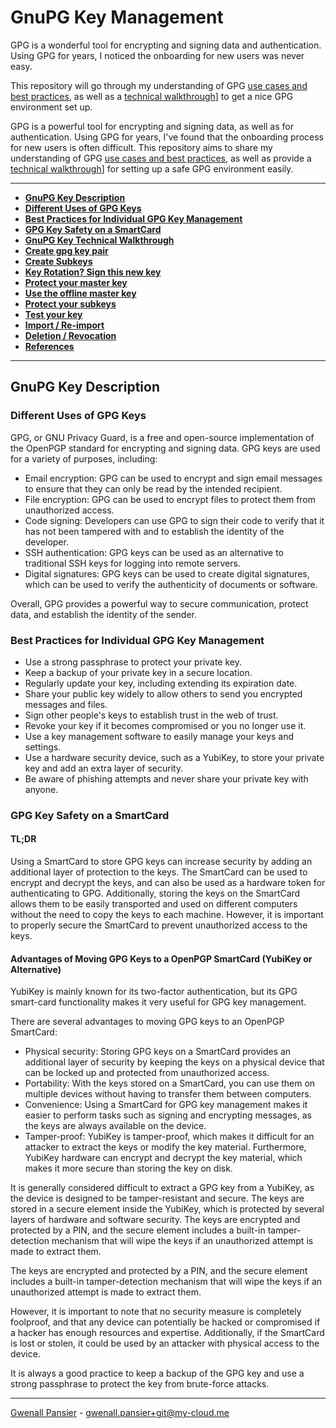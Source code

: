 # GnuPG Key Management

GPG is a wonderful tool for encrypting and signing data and authentication.
Using GPG for years, I noticed the onboarding for new users was never easy.

This repository will go through my understanding of GPG [use cases and best practices](#GnuPG-Key-Description), as well as a [technical walkthrough](./Technical-Walkthrough.md)] to get a nice GPG environment set up.

GPG is a powerful tool for encrypting and signing data, as well as for authentication.
Using GPG for years, I've found that the onboarding process for new users is often difficult. This repository aims to share my understanding of GPG  [use cases and best practices](#GnuPG-Key-Description), as well as provide a  [technical walkthrough](./Technical-Walkthrough.md)] for setting up a safe GPG environment easily.

---

-  **[GnuPG Key Description](#GnuPG-Key-Description)**
  - **[Different Uses of GPG Keys](./README.md#Different-Uses-of-GPG-Keys)**
  - **[Best Practices for Individual GPG Key Management](./README.md#Best-Practices-for-Individual-GPG-Key-Management)**
  - **[GPG Key Safety on a SmartCard](./README.md#GPG-Key-Safety-on-a-SmartCard)**
-  **[GnuPG Key Technical Walkthrough](./Technical-Walkthrough.md)**
  - **[Create gpg key pair](./Technical-Walkthrough.md#Create-gpg-key-pair)**
  - **[Create Subkeys](./Technical-Walkthrough.md#Create-Subkeys)**
  - **[Key Rotation? Sign this new key ](./Technical-Walkthrough.md#Key-Rotation?-Sign-this-new-key)**
  - **[Protect your master key](./Technical-Walkthrough.md#Protect-your-master-key)**
  - **[Use the offline master key](./Technical-Walkthrough.md#Use-the-offline-master-key)**
  - **[Protect your subkeys](./Technical-Walkthrough.md#Protect-your-subkeys)**
  - **[Test your key](./Technical-Walkthrough.md#Test-your-key)**
  - **[Import / Re-import](./Technical-Walkthrough.md#Import-/-Re-import)**
  - **[Deletion / Revocation](./Technical-Walkthrough.md#Deletion-/-Revocation)**
  - **[References](./Technical-Walkthrough.md#References)**

---

## GnuPG Key Description

### Different Uses of GPG Keys

GPG, or GNU Privacy Guard, is a free and open-source implementation of the OpenPGP standard for encrypting and signing data. GPG keys are used for a variety of purposes, including:

- Email encryption: GPG can be used to encrypt and sign email messages to ensure that they can only be read by the intended recipient.
- File encryption: GPG can be used to encrypt files to protect them from unauthorized access.
- Code signing: Developers can use GPG to sign their code to verify that it has not been tampered with and to establish the identity of the developer.
- SSH authentication: GPG keys can be used as an alternative to traditional SSH keys for logging into remote servers.
- Digital signatures: GPG keys can be used to create digital signatures, which can be used to verify the authenticity of documents or software.

Overall, GPG provides a powerful way to secure communication, protect data, and establish the identity of the sender.

### Best Practices for Individual GPG Key Management

- Use a strong passphrase to protect your private key.
- Keep a backup of your private key in a secure location.
- Regularly update your key, including extending its expiration date.
- Share your public key widely to allow others to send you encrypted messages and files.
- Sign other people's keys to establish trust in the web of trust.
- Revoke your key if it becomes compromised or you no longer use it.
- Use a key management software to easily manage your keys and settings.
- Use a hardware security device, such as a YubiKey, to store your private key and add an extra layer of security.
- Be aware of phishing attempts and never share your private key with anyone.

### GPG Key Safety on a SmartCard

#### TL;DR

Using a SmartCard to store GPG keys can increase security by adding an additional layer of protection to the keys. The SmartCard can be used to encrypt and decrypt the keys, and can also be used as a hardware token for authenticating to GPG. Additionally, storing the keys on the SmartCard allows them to be easily transported and used on different computers without the need to copy the keys to each machine. However, it is important to properly secure the SmartCard to prevent unauthorized access to the keys.

#### Advantages of Moving GPG Keys to a OpenPGP SmartCard (YubiKey or Alternative)

YubiKey is mainly known for its two-factor authentication, but its GPG smart-card functionality makes it very useful for GPG key management.

There are several advantages to moving GPG keys to an OpenPGP SmartCard:

- Physical security: Storing GPG keys on a SmartCard provides an additional layer of security by keeping the keys on a physical device that can be locked up and protected from unauthorized access.
- Portability: With the keys stored on a SmartCard, you can use them on multiple devices without having to transfer them between computers.
- Convenience: Using a SmartCard for GPG key management makes it easier to perform tasks such as signing and encrypting messages, as the keys are always available on the device.
- Tamper-proof: YubiKey is tamper-proof, which makes it difficult for an attacker to extract the keys or modify the key material. Furthermore, YubiKey hardware can encrypt and decrypt the key material, which makes it more secure than storing the key on disk.

It is generally considered difficult to extract a GPG key from a YubiKey, as the device is designed to be tamper-resistant and secure. The keys are stored in a secure element inside the YubiKey, which is protected by several layers of hardware and software security. The keys are encrypted and protected by a PIN, and the secure element includes a built-in tamper-detection mechanism that will wipe the keys if an unauthorized attempt is made to extract them.

The keys are encrypted and protected by a PIN, and the secure element includes a built-in tamper-detection mechanism that will wipe the keys if an unauthorized attempt is made to extract them.

However, it is important to note that no security measure is completely foolproof, and that any device can potentially be hacked or compromised if a hacker has enough resources and expertise. Additionally, if the SmartCard is lost or stolen, it could be used by an attacker with physical access to the device.

It is always a good practice to keep a backup of the GPG key and use a strong passphrase to protect the key from brute-force attacks.

---

[Gwenall Pansier](https://github.com/gwenall) - [gwenall.pansier+git@my-cloud.me](mailto:gwenall.pansier+git@my-cloud.me)

